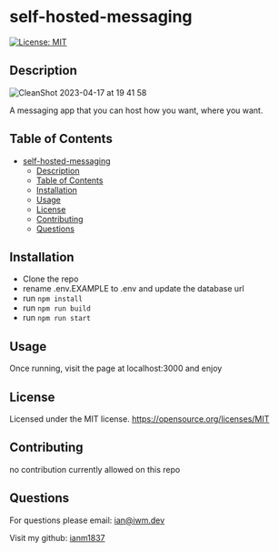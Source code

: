 # self-hosted-messaging

[![License: MIT](https://img.shields.io/badge/License-MIT-yellow.svg)](https://opensource.org/licenses/MIT)

## Description

![CleanShot 2023-04-17 at 19 41 58](https://user-images.githubusercontent.com/65581204/232656788-7074fa60-1d73-4447-8dc3-f1a1eb5d4630.png)

A messaging app that you can host how you want, where you want.

## Table of Contents

- [self-hosted-messaging](#self-hosted-messaging)
  - [Description](#description)
  - [Table of Contents](#table-of-contents)
  - [Installation](#installation)
  - [Usage](#usage)
  - [License](#license)
  - [Contributing](#contributing)
  - [Questions](#questions)

## Installation

- Clone the repo
- rename .env.EXAMPLE to .env and update the database url
- run `npm install`
- run `npm run build`
- run `npm run start`

## Usage

Once running, visit the page at localhost:3000 and enjoy

## License

Licensed under the MIT license.
https://opensource.org/licenses/MIT

## Contributing

no contribution currently allowed on this repo

## Questions

For questions please email: ian@iwm.dev

Visit my github: [ianm1837](https://www.github.com/ianm1837)
